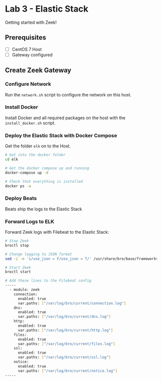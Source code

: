 # Lab 3 - Elastic Stack

Getting started with Zeek!

## Prerequisites

- [ ] CentOS 7 Host
- [ ] Gateway configured

## Create Zeek Gateway

### Configure Network

Run the `network.sh` script to configure the network on this host.

### Install Docker

Install Docker and all required packages on the host with the `install_docker.sh` script.

### Deploy the Elastic Stack with Docker Compose

Get the folder `elk` on to the Host.

``` bash
# Get into the docker folder
cd elk

# Get the docker compose up and running
docker-compose up -d

# Check that everything is installed
docker ps -a
```

### Deploy Beats

Beats ship the logs to the Elastic Stack

### Forward Logs to ELK

Forward Zeek logs with Filebeat to the Elastic Stack:

```bash
# Stop Zeek
broctl stop

# Change logging to JSON format
sed -i -e 's/use_json = F/use_json = T/' /usr/share/bro/base/frameworks/logging/writers/ascii.bro

# Start Zeek
broctl start

# Add these lines to the Filebeat config
-----
  - module: zeek
    connection:
      enabled: true
      var.paths: ["/var/log/bro/current/connection.log"]
    dns:
      enabled: true
      var.paths: ["/var/log/bro/current/dns.log"]
    http:
      enabled: true
      var.paths: ["/var/log/bro/current/http.log"]
    files:
      enabled: true
      var.paths: ["/var/log/bro/current/files.log"]
    ssl:
      enabled: true
      var.paths: ["/var/log/bro/current/ssl.log"]
    notice:
      enabled: true
      var.paths: ["/var/log/bro/current/notice.log"]
-----
```


